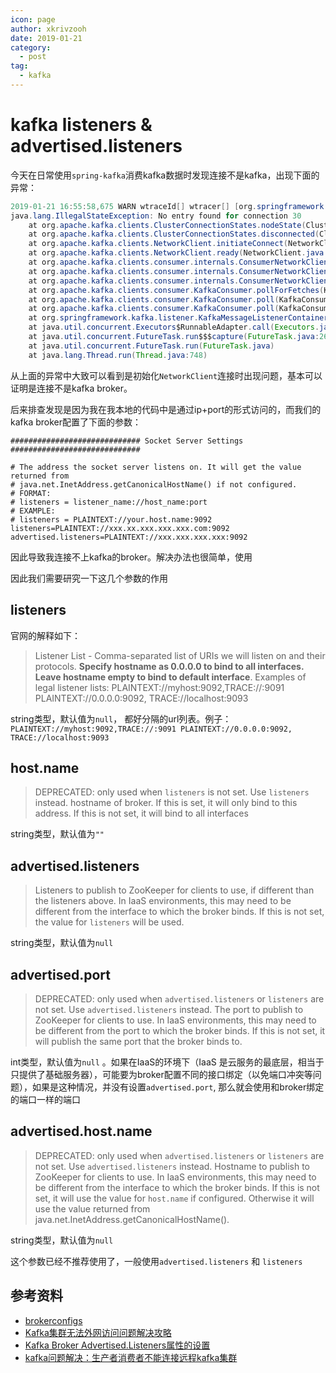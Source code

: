 ```yaml
---
icon: page
author: xkrivzooh
date: 2019-01-21
category:
  - post
tag:
  - kafka
---
```


# kafka listeners & advertised.listeners

今天在日常使用`spring-kafka`消费kafka数据时发现连接不是kafka，出现下面的异常：

```java
2019-01-21 16:55:58,675 WARN wtraceId[] wtracer[] [org.springframework.kafka.KafkaListenerEndpointContainer#0-0-C-1] c.w.f.w.k.LogConsumerConfiguration:45 - [wcollect]batch pull data from kafka error
java.lang.IllegalStateException: No entry found for connection 30
	at org.apache.kafka.clients.ClusterConnectionStates.nodeState(ClusterConnectionStates.java:330)
	at org.apache.kafka.clients.ClusterConnectionStates.disconnected(ClusterConnectionStates.java:134)
	at org.apache.kafka.clients.NetworkClient.initiateConnect(NetworkClient.java:921)
	at org.apache.kafka.clients.NetworkClient.ready(NetworkClient.java:287)
	at org.apache.kafka.clients.consumer.internals.ConsumerNetworkClient.trySend(ConsumerNetworkClient.java:474)
	at org.apache.kafka.clients.consumer.internals.ConsumerNetworkClient.poll(ConsumerNetworkClient.java:255)
	at org.apache.kafka.clients.consumer.internals.ConsumerNetworkClient.poll(ConsumerNetworkClient.java:236)
	at org.apache.kafka.clients.consumer.KafkaConsumer.pollForFetches(KafkaConsumer.java:1243)
	at org.apache.kafka.clients.consumer.KafkaConsumer.poll(KafkaConsumer.java:1188)
	at org.apache.kafka.clients.consumer.KafkaConsumer.poll(KafkaConsumer.java:1164)
	at org.springframework.kafka.listener.KafkaMessageListenerContainer$ListenerConsumer.run(KafkaMessageListenerContainer.java:728)
	at java.util.concurrent.Executors$RunnableAdapter.call(Executors.java:511)
	at java.util.concurrent.FutureTask.run$$$capture(FutureTask.java:266)
	at java.util.concurrent.FutureTask.run(FutureTask.java)
	at java.lang.Thread.run(Thread.java:748)
```

从上面的异常中大致可以看到是初始化`NetworkClient`连接时出现问题，基本可以证明是连接不是kafka broker。

后来排查发现是因为我在我本地的代码中是通过ip+port的形式访问的，而我们的kafka broker配置了下面的参数：

```shell
############################# Socket Server Settings #############################

# The address the socket server listens on. It will get the value returned from
# java.net.InetAddress.getCanonicalHostName() if not configured.
# FORMAT:
# listeners = listener_name://host_name:port
# EXAMPLE:
# listeners = PLAINTEXT://your.host.name:9092
listeners=PLAINTEXT://xxx.xx.xxx.xxx.xxx.com:9092
advertised.listeners=PLAINTEXT://xxx.xxx.xxx.xxx:9092
```
因此导致我连接不上kafka的broker。解决办法也很简单，使用

因此我们需要研究一下这几个参数的作用

## listeners

官网的解释如下：

> Listener List - Comma-separated list of URIs we will listen on and their protocols. **Specify hostname as 0.0.0.0 to bind to all interfaces. Leave hostname empty to bind to default interface**. Examples of legal listener lists: PLAINTEXT://myhost:9092,TRACE://:9091 PLAINTEXT://0.0.0.0:9092, TRACE://localhost:9093

string类型，默认值为`null`， 都好分隔的url列表。例子：`PLAINTEXT://myhost:9092,TRACE://:9091 PLAINTEXT://0.0.0.0:9092, TRACE://localhost:9093`

## host.name

> DEPRECATED: only used when `listeners` is not set. Use `listeners` instead. hostname of broker. If this is set, it will only bind to this address. If this is not set, it will bind to all interfaces	

string类型，默认值为`""`

## advertised.listeners	

> Listeners to publish to ZooKeeper for clients to use, if different than the listeners above. In IaaS environments, this may need to be different from the interface to which the broker binds. If this is not set, the value for `listeners` will be used.

string类型，默认值为`null`

## advertised.port	

> DEPRECATED: only used when `advertised.listeners` or `listeners` are not set. Use `advertised.listeners` instead. The port to publish to ZooKeeper for clients to use. In IaaS environments, this may need to be different from the port to which the broker binds. If this is not set, it will publish the same port that the broker binds to.

int类型，默认值为`null` 。如果在IaaS的环境下（IaaS 是云服务的最底层，相当于只提供了基础服务器），可能要为broker配置不同的接口绑定（以免端口冲突等问题），如果是这种情况，并没有设置`advertised.port`, 那么就会使用和broker绑定的端口一样的端口

## advertised.host.name	

> DEPRECATED: only used when `advertised.listeners` or `listeners` are not set. Use `advertised.listeners` instead. Hostname to publish to ZooKeeper for clients to use. In IaaS environments, this may need to be different from the interface to which the broker binds. If this is not set, it will use the value for `host.name` if configured. Otherwise it will use the value returned from java.net.InetAddress.getCanonicalHostName().

string类型，默认值为`null`

这个参数已经不推荐使用了，一般使用`advertised.listeners` 和 `listeners` 

## 参考资料

- [brokerconfigs](http://kafka.apache.org/0100/documentation.html#brokerconfigs)
- [Kafka集群无法外网访问问题解决攻略](https://blog.csdn.net/fengcai19/article/details/54695874)
- [Kafka Broker Advertised.Listeners属性的设置](http://www.javacoder.cn/?p=849)
- [kafka问题解决：生产者消费者不能连接远程kafka集群](https://blog.csdn.net/maoyuanming0806/article/details/80555979)

<!-- @include: ../scaffolds/post_footer.md -->
